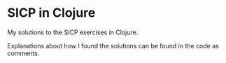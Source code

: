 # SICP in Clojure

My solutions to the SICP exercises in Clojure.

Explanations about how I found the solutions can be found in the code as comments.